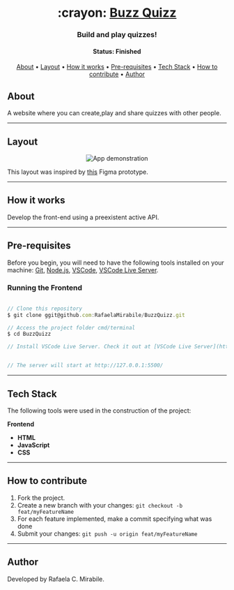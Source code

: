 <h1 align="center">
   :crayon: <a href="#"> Buzz Quizz </a>
</h1>

<h3 align="center">
    Build and play quizzes!
</h3>

<h4 align="center"> 
	 Status: Finished
</h4>

<p align="center">
 <a href="#about">About</a> •
 <a href="#layout">Layout</a> • 
 <a href="#how-it-works">How it works</a> • 
 <a href="#pre-requisites">Pre-requisites</a> • 
 <a href="#tech-stack">Tech Stack</a> • 
 <a href="#how-to-contribute">How to contribute</a> • 
 <a href="#author">Author</a>
</p>


## About

A website where you can create,play and share quizzes with other people.

---


## Layout

<div align="center">
 <img src="./public/mywallet.gif" alt="App demonstration"/>
</div>



This layout was inspired by <a href="https://www.figma.com/file/nCuPD1re0r4EAwNl7OCNvz/BuzzQuizz-Turma-02?node-id=0%3A1">this</a> Figma prototype.


---

## How it works

Develop the front-end using a preexistent active API.

---

## Pre-requisites

Before you begin, you will need to have the following tools installed on your machine:
[Git](https://git-scm.com), [Node.js](https://nodejs.org/en/), [VSCode](https://code.visualstudio.com/), [VSCode Live Server](https://github.com/ritwickdey/vscode-live-server/blob/master/README.md).

### Running the Frontend


``` jsx

// Clone this repository
$ git clone ggit@github.com:RafaelaMirabile/BuzzQuizz.git

// Access the project folder cmd/terminal
$ cd BuzzQuizz

// Install VSCode Live Server. Check it out at [VSCode Live Server](https://github.com/ritwickdey/vscode-live-server/blob/master/README.md).


// The server will start at http://127.0.0.1:5500/

```


---

## Tech Stack

The following tools were used in the construction of the project:

**Frontend** 

-   **HTML**
-   **JavaScript**
-   **CSS**

---


## How to contribute

1. Fork the project.
2. Create a new branch with your changes: `git checkout -b feat/myFeatureName`
3. For each feature implemented, make a commit specifying what was done
4. Submit your changes: `git push -u origin feat/myFeatureName`

---

## Author

Developed by Rafaela C. Mirabile.
